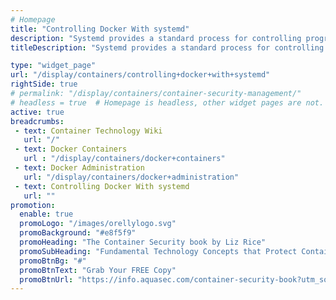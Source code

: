 ```yaml
---
# Homepage
title: "Controlling Docker With systemd"
description: "Systemd provides a standard process for controlling programs and processes on Linux hosts. One of the nice things about systemd is that it is a single command that can be used to manage almost all aspects of a process. This page gathers resources about how to use systemd with Docker daemon service."
titleDescription: "Systemd provides a standard process for controlling programs and processes on Linux hosts. One of the nice things about systemd is that it is a single <a href='/display/containers/docker+CLI+commands'>command</a> that can be used to manage almost all aspects of a process. This page gathers resources about how to use systemd with <a href='/display/containers/Docker+Containers'>Docker</a> daemon service." 

type: "widget_page"
url: "/display/containers/controlling+docker+with+systemd" 
rightSide: true 
# permalink: "/display/containers/container-security-management/"
# headless = true  # Homepage is headless, other widget pages are not.
active: true
breadcrumbs:
 - text: Container Technology Wiki
   url: "/"
 - text: Docker Containers
   url : "/display/containers/docker+containers"
 - text: Docker Administration
   url: "/display/containers/docker+administration"
 - text: Controlling Docker With systemd
   url: ""
promotion:
  enable: true
  promoLogo: "/images/orellylogo.svg"
  promoBackground: "#e8f5f9"
  promoHeading: "The Container Security book by Liz Rice"
  promoSubHeading: "Fundamental Technology Concepts that Protect Containerized Applications"
  promoBtnBg: "#"
  promoBtnText: "Grab Your FREE Copy"
  promoBtnUrl: "https://info.aquasec.com/container-security-book?utm_source=wiki"
---
```



